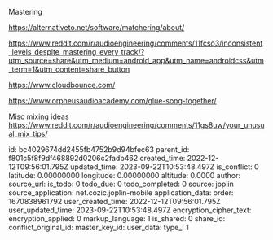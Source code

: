 Mastering

https://alternativeto.net/software/matchering/about/



https://www.reddit.com/r/audioengineering/comments/11fcso3/inconsistent_levels_despite_mastering_every_track/?utm_source=share&utm_medium=android_app&utm_name=androidcss&utm_term=1&utm_content=share_button

https://www.cloudbounce.com/

https://www.orpheusaudioacademy.com/glue-song-together/

Misc mixing ideas
https://www.reddit.com/r/audioengineering/comments/11gs8uw/your_unusual_mix_tips/

id: bc4029674dd2455fb4752b9d94bfec63
parent_id: f801c5f8f9df468892d0206c2fadb462
created_time: 2022-12-12T09:56:01.795Z
updated_time: 2023-09-22T10:53:48.497Z
is_conflict: 0
latitude: 0.00000000
longitude: 0.00000000
altitude: 0.0000
author: 
source_url: 
is_todo: 0
todo_due: 0
todo_completed: 0
source: joplin
source_application: net.cozic.joplin-mobile
application_data: 
order: 1670838961792
user_created_time: 2022-12-12T09:56:01.795Z
user_updated_time: 2023-09-22T10:53:48.497Z
encryption_cipher_text: 
encryption_applied: 0
markup_language: 1
is_shared: 0
share_id: 
conflict_original_id: 
master_key_id: 
user_data: 
type_: 1